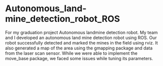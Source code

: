 # Autonomous_land-mine_detection_robot_ROS
For my graduation project Autonomous landmine detection robot.
My team and I developed an autonomous land mine detection robot using ROS. 
Our robot successfully detected and marked the mines in the field using rviz. 
It also generated a map of the area using the gmapping package and data from the laser scan sensor. 
While we were able to implement the move_base package, we faced some issues while tuning its parameters.


